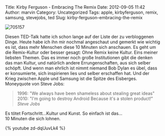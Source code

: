 Title: Kirby Ferguson - Embracing The Remix
Date: 2012-09-05 11:42
Author: marvin
Category: Uncategorized
Tags: apple, kirbyferguson, remix, samsung, stevejobs, ted
Slug: kirby-ferguson-embracing-the-remix

![705157]({filename}/images/705157.jpg)

Diesen TED-Talk hatte ich schon lange auf der Liste der zu verbloggenen
Dinge. Heute habe ich ihn mir nochmal angeschaut und gemerkt wie wichtig
es ist, dass mehr Menschen diese 10 Minuten sich anschauen. Es geht um
die Remix-Kultur oder besser gesagt: Ohne Remix keine Kultur. Eins
meiner liebsten Themen. Das es immer noch große Institutionen gibt die
denken das man Kultur, und natürlich andere Errungenschaften, aus sich
selber schöpft. Und wenn man ehrlich ist nimmt niemand Bob Dylan es
übel, dass er konsumierte, sich inspirieren lies und selber erschaffen
hat. Und der Krieg zwischen Apple und Samsung ist die Spitze des
Eisberges. Moneyquote von Steve Jobs:

> 1996: "We always have been shameless about stealing great ideas"  
>  2010: "I'm going﻿ to destroy Android Because it's a stolen product!"  
>  <cite>Steve Jobs</cite>

Es tötet Fortschritt...Kultur und Kunst. So einfach ist das...  
10 Minuten die sich lohnen.

{% youtube zd-dqUuvLk4 %}

